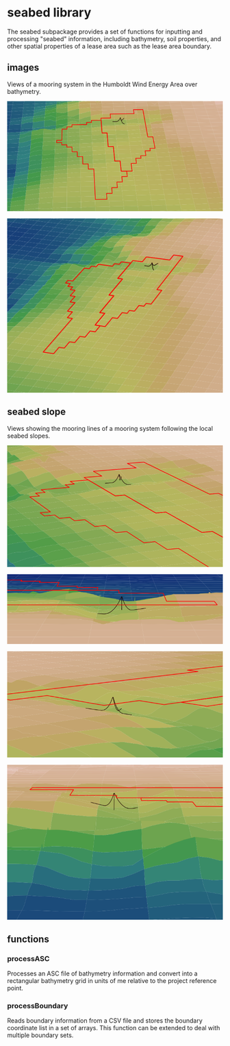# seabed library

The seabed subpackage provides a set of functions for inputting and 
processing "seabed" information, including bathymetry, soil properties,
and other spatial properties of a lease area such as the lease area
boundary. 

## images

Views of a mooring system in the Humboldt Wind Energy Area over bathymetry.

![Humboldt](images/humboldt.PNG)

![Humboldt](images/perspective.PNG)


## seabed slope

Views showing the mooring lines of a mooring system following the local seabed slopes.

![Humboldt](images/slopeview5.PNG)

![Humboldt](images/slopeview2.PNG)

![Humboldt](images/slopeview3.PNG)

![Humboldt](images/slopeview4.PNG)


## functions

### processASC

Processes an ASC file of bathymetry information and convert into
a rectangular bathymetry grid in units of me relative to the 
project reference point.

### processBoundary

Reads boundary information from a CSV file and stores the boundary 
coordinate list in a set of arrays. This function can be extended to
deal with multiple boundary sets.



